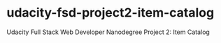 # udacity-fsd-project2-item-catalog
Udacity Full Stack Web Developer Nanodegree Project 2: Item Catalog
